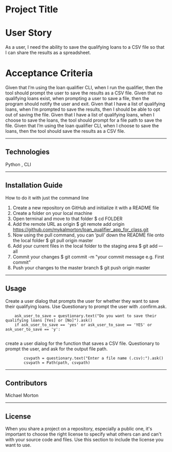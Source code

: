 # Project Title


# User Story

As a user, I need the ability to save the qualifying loans to a CSV file so that I can share the results as a spreadsheet.

# Acceptance Criteria

Given that I’m using the loan qualifier CLI, when I run the qualifier, then the tool should prompt the user to save the results as a CSV file.
Given that no qualifying loans exist, when prompting a user to save a file, then the program should notify the user and exit.
Given that I have a list of qualifying loans, when I’m prompted to save the results, then I should be able to opt out of saving the file.
Given that I have a list of qualifying loans, when I choose to save the loans, the tool should prompt for a file path to save the file.
Given that I’m using the loan qualifier CLI, when I choose to save the loans, then the tool should save the results as a CSV file.

---

## Technologies

Python , CLI

---

## Installation Guide

How to do it with just the command line

1. Create a new repository on GitHub and initialize it with a README file
2. Create a folder on your local machine
3. Open terminal and move to that folder $ cd FOLDER
4. Add the remote URL as origin $ git remote add origin https://github.com/mykalmorton/loan_qualifier_app_for_class.git
5. Now using the pull command, you can ‘pull’ down the README file onto the local folder $ git pull origin master
6. Add your current files in the local folder to the staging area $ git add –-all
7. Commit your changes $ git commit -m "your commit message e.g. First commit"
8. Push your changes to the master branch $ git push origin master

---

## Usage

   Create a user dialog that prompts the user for whether they want to save their qualifying loans.
   Use Questionary to prompt the user with .confirm.ask.
   
```
    ask_user_to_save = questionary.text("Do you want to save their qualifying loans [Yes] or [No]").ask()
    if ask_user_to_save == 'yes' or ask_user_to_save == 'YES' or ask_user_to_save == 'y':
    
```

   create a user dialog for the function that saves a CSV file.
   Questionary to prompt the user, and ask for the output file path.
   
```
        csvpath = questionary.text("Enter a file name (.csv):").ask()
        csvpath = Path(path, csvpath)
```
---

## Contributors

Michael Morton 

---

## License

When you share a project on a repository, especially a public one, it's important to choose the right license to specify what others can and can't with your source code and files. Use this section to include the license you want to use.
